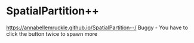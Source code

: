 # SpatialPartition++
 https://annabellemruckle.github.io/SpatialPartition--/
Buggy - You have to click the button twice to spawn more
